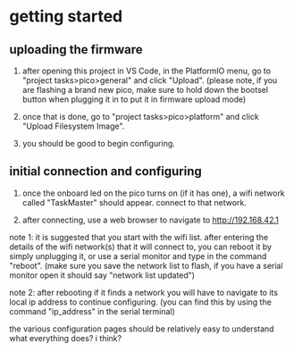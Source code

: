 # **getting started**

## **uploading the firmware**

1. after opening this project in VS Code, in the PlatformIO menu, go to "project tasks>pico>general" and click "Upload". (please note, if you are flashing a brand new pico, make sure to hold down the bootsel button when plugging it in to put it in firmware upload mode)

2. once that is done, go to "project tasks>pico>platform" and click "Upload Filesystem Image".

3. you should be good to begin configuring.

## **initial connection and configuring**

1. once the onboard led on the pico turns on (if it has one), a wifi network called "TaskMaster" should appear. connect to that network.

2. after connecting, use a web browser to navigate to http://192.168.42.1

note 1: it is suggested that you start with the wifi list. after entering the details of the wifi network(s) that it will connect to, you can reboot it by simply unplugging it, or use a serial monitor and type in the command "reboot". (make sure you save the network list to flash, if you have a serial monitor open it should say "network list updated")


note 2: after rebooting if it finds a network you will have to navigate to its local ip address to continue configuring. (you can find this by using the command "ip_address" in the serial terminal)

the various configuration pages should be relatively easy to understand what everything does? i think?
 
